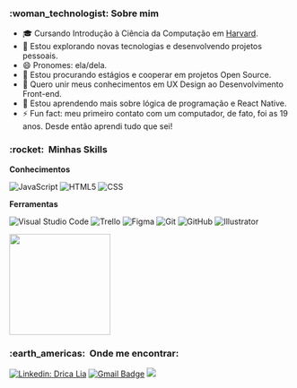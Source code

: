 <h3> :woman_technologist:&nbsp;Sobre mim </h3>


- 🎓 Cursando Introdução à Ciência da Computação em <a href="https://www.edx.org/course/introduction-computer-science-harvardx-cs50x">Harvard</a>.
- 🔭 Estou explorando novas tecnologias e desenvolvendo projetos pessoais.
- 😄 Pronomes: ela/dela.
- 👯 Estou procurando estágios e cooperar em projetos Open Source.
- 🤔 Quero unir meus conhecimentos em UX Design ao Desenvolvimento Front-end.
- 🌱 Estou aprendendo mais sobre lógica de programação e React Native.
- ⚡ Fun fact: meu primeiro contato com um computador, de fato, foi as 19 anos. Desde então aprendi tudo que sei!

<h3> :rocket: &nbsp;Minhas Skills </h3>

**Conhecimentos**

  ![JavaScript](https://img.shields.io/badge/-JavaScript-333333?style=flat&logo=javascript)
  ![HTML5](https://img.shields.io/badge/-HTML5-333333?style=flat&logo=HTML5)
  ![CSS](https://img.shields.io/badge/-CSS-333333?style=flat&logo=CSS3&logoColor=1572B6)

**Ferramentas**

  ![Visual Studio Code](https://img.shields.io/badge/-Visual%20Studio%20Code-333333?style=flat&logo=visual-studio-code&logoColor=007ACC)
  ![Trello](https://img.shields.io/badge/-Trello-333333?style=flat&logo=trello&logoColor=007ACC)
  ![Figma](https://img.shields.io/badge/-Figma-333333?style=flat&logo=figma&logoColor=007ACC)
  ![Git](https://img.shields.io/badge/-Git-333333?style=flat&logo=git)
  ![GitHub](https://img.shields.io/badge/-GitHub-333333?style=flat&logo=github)
  ![Illustrator](https://img.shields.io/badge/-Illustrator-333333)
<br/>

<a href="https://github.com/dricalia">
  <img height="180em" src="https://github-readme-stats.vercel.app/api?username=dricalia&theme=dracula&show_icons=true" />
</a>

<br/>

<h3> :earth_americas: &nbsp;Onde me encontrar: </h3> 

[![Linkedin: Drica Lia](https://img.shields.io/badge/-Drica%20Lia-blue?style=flat-square&logo=Linkedin&logoColor=white&link=https://www.linkedin.com/in/dricalia/)](https://www.linkedin.com/in/dricalia/)
[![Gmail Badge](https://img.shields.io/badge/-dricaliasimoes@email.com-006bed?style=flat-square&logo=Gmail&logoColor=white&link=mailto:dricaliasimoes@gmail.com)](mailto:dricaliasimoes@gmail.com)
![](https://komarev.com/ghpvc/?username=dricalia&color=006bed)
